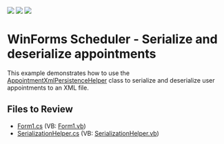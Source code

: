 <!-- default badges list -->
![](https://img.shields.io/endpoint?url=https://codecentral.devexpress.com/api/v1/VersionRange/432172734/21.1.3%2B)
[![](https://img.shields.io/badge/Open_in_DevExpress_Support_Center-FF7200?style=flat-square&logo=DevExpress&logoColor=white)](https://supportcenter.devexpress.com/ticket/details/T1048142)
[![](https://img.shields.io/badge/📖_How_to_use_DevExpress_Examples-e9f6fc?style=flat-square)](https://docs.devexpress.com/GeneralInformation/403183)
<!-- default badges end -->

# WinForms Scheduler - Serialize and deserialize appointments

This example demonstrates how to use the [AppointmentXmlPersistenceHelper](https://docs.devexpress.com/CoreLibraries/DevExpress.XtraScheduler.Xml.AppointmentXmlPersistenceHelper) class to serialize and deserialize user appointments to an XML file. 


## Files to Review

* [Form1.cs](./CS/DXApplication1/Form1.cs) (VB: [Form1.vb](./VB/DXApplication1/Form1.vb))
* [SerializationHelper.cs](./CS/DXApplication1/SerializationHelper.cs) (VB: [SerializationHelper.vb](./VB/DXApplication1/SerializationHelper.vb))
